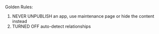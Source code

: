 Golden Rules:

1. NEVER UNPUBLISH an app, use maintenance page or hide the content instead
2. TURNED OFF auto-detect relationships
